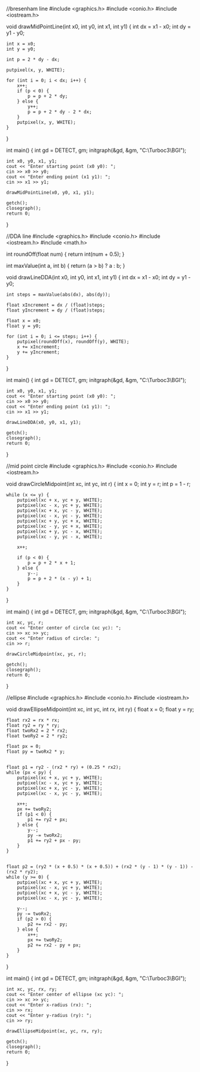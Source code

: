 //bresenham line 
#include <graphics.h>
#include <conio.h>
#include <iostream.h>

void drawMidPointLine(int x0, int y0, int x1, int y1) {
    int dx = x1 - x0;
    int dy = y1 - y0;

    int x = x0;
    int y = y0;

    int p = 2 * dy - dx;

    putpixel(x, y, WHITE); 

    for (int i = 0; i < dx; i++) {
        x++;
        if (p < 0) {
            p = p + 2 * dy;
        } else {
            y++;
            p = p + 2 * dy - 2 * dx;
        }
        putpixel(x, y, WHITE); 
    }
}

int main() {
    int gd = DETECT, gm;
    initgraph(&gd, &gm, "C:\\Turboc3\\BGI");

    int x0, y0, x1, y1;
    cout << "Enter starting point (x0 y0): ";
    cin >> x0 >> y0;
    cout << "Enter ending point (x1 y1): ";
    cin >> x1 >> y1;

    drawMidPointLine(x0, y0, x1, y1);

    getch();
    closegraph();
    return 0;
}






//DDA line
#include <graphics.h>
#include <conio.h>
#include <iostream.h>
#include <math.h>  


int roundOff(float num) {
    return int(num + 0.5);
}


int maxValue(int a, int b) {
    return (a > b) ? a : b;
}

void drawLineDDA(int x0, int y0, int x1, int y1) {
    int dx = x1 - x0;
    int dy = y1 - y0;

    int steps = maxValue(abs(dx), abs(dy));

    float xIncrement = dx / (float)steps;
    float yIncrement = dy / (float)steps;

    float x = x0;
    float y = y0;

    for (int i = 0; i <= steps; i++) {
        putpixel(roundOff(x), roundOff(y), WHITE);
        x += xIncrement;
        y += yIncrement;
    }
}

int main() {
    int gd = DETECT, gm;
    initgraph(&gd, &gm, "C:\\Turboc3\\BGI");

    int x0, y0, x1, y1;
    cout << "Enter starting point (x0 y0): ";
    cin >> x0 >> y0;
    cout << "Enter ending point (x1 y1): ";
    cin >> x1 >> y1;

    drawLineDDA(x0, y0, x1, y1);

    getch();
    closegraph();
    return 0;
}





//mid point circle
#include <graphics.h>
#include <conio.h>
#include <iostream.h>


void drawCircleMidpoint(int xc, int yc, int r) {
    int x = 0;
    int y = r;
    int p = 1 - r;

    
    while (x <= y) {
        putpixel(xc + x, yc + y, WHITE);
        putpixel(xc - x, yc + y, WHITE);
        putpixel(xc + x, yc - y, WHITE);
        putpixel(xc - x, yc - y, WHITE);
        putpixel(xc + y, yc + x, WHITE);
        putpixel(xc - y, yc + x, WHITE);
        putpixel(xc + y, yc - x, WHITE);
        putpixel(xc - y, yc - x, WHITE);

        x++;

        if (p < 0) {
            p = p + 2 * x + 1;
        } else {
            y--;
            p = p + 2 * (x - y) + 1;
        }
    }
}

int main() {
    int gd = DETECT, gm;
    initgraph(&gd, &gm, "C:\\Turboc3\\BGI");

    int xc, yc, r;
    cout << "Enter center of circle (xc yc): ";
    cin >> xc >> yc;
    cout << "Enter radius of circle: ";
    cin >> r;

    drawCircleMidpoint(xc, yc, r);

    getch();
    closegraph();
    return 0;
}




//ellipse
#include <graphics.h>
#include <conio.h>
#include <iostream.h>

void drawEllipseMidpoint(int xc, int yc, int rx, int ry) {
    float x = 0;
    float y = ry;


    float rx2 = rx * rx;
    float ry2 = ry * ry;
    float twoRx2 = 2 * rx2;
    float twoRy2 = 2 * ry2;

    float px = 0;
    float py = twoRx2 * y;

    
    float p1 = ry2 - (rx2 * ry) + (0.25 * rx2);
    while (px < py) {
        putpixel(xc + x, yc + y, WHITE);
        putpixel(xc - x, yc + y, WHITE);
        putpixel(xc + x, yc - y, WHITE);
        putpixel(xc - x, yc - y, WHITE);

        x++;
        px += twoRy2;
        if (p1 < 0) {
            p1 += ry2 + px;
        } else {
            y--;
            py -= twoRx2;
            p1 += ry2 + px - py;
        }
    }

   
    float p2 = (ry2 * (x + 0.5) * (x + 0.5)) + (rx2 * (y - 1) * (y - 1)) - (rx2 * ry2);
    while (y >= 0) {
        putpixel(xc + x, yc + y, WHITE);
        putpixel(xc - x, yc + y, WHITE);
        putpixel(xc + x, yc - y, WHITE);
        putpixel(xc - x, yc - y, WHITE);

        y--;
        py -= twoRx2;
        if (p2 > 0) {
            p2 += rx2 - py;
        } else {
            x++;
            px += twoRy2;
            p2 += rx2 - py + px;
        }
    }
}

int main() {
    int gd = DETECT, gm;
    initgraph(&gd, &gm, "C:\\Turboc3\\BGI");

    int xc, yc, rx, ry;
    cout << "Enter center of ellipse (xc yc): ";
    cin >> xc >> yc;
    cout << "Enter x-radius (rx): ";
    cin >> rx;
    cout << "Enter y-radius (ry): ";
    cin >> ry;

    drawEllipseMidpoint(xc, yc, rx, ry);

    getch();
    closegraph();
    return 0;
}
